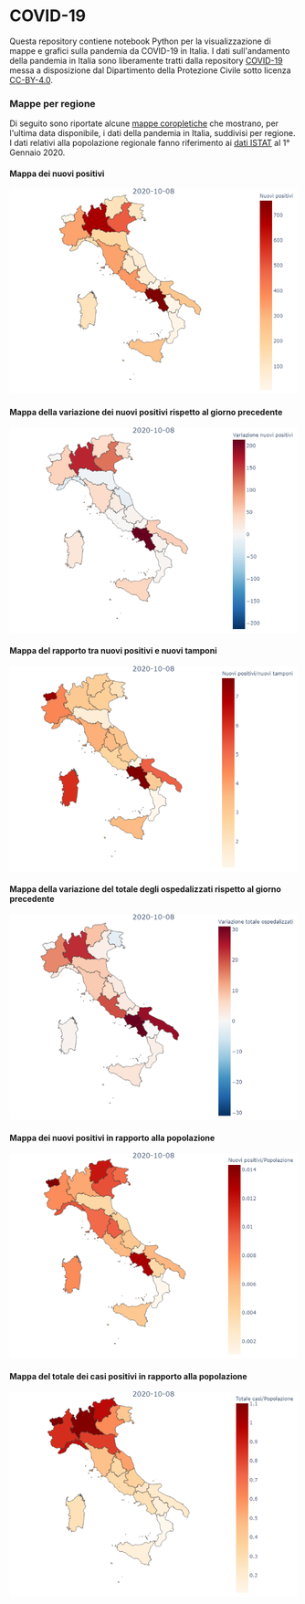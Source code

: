 # COVID-19
Questa repository contiene notebook Python per la visualizzazione di mappe e grafici sulla pandemia da COVID-19 in Italia.
I dati sull'andamento della pandemia in Italia sono liberamente tratti dalla repository [COVID-19](https://github.com/pcm-dpc/COVID-19) messa a disposizione dal Dipartimento della Protezione Civile sotto licenza [CC-BY-4.0](https://creativecommons.org/licenses/by/4.0/deed.it).

### Mappe per regione

Di seguito sono riportate alcune [mappe coropletiche](https://it.wikipedia.org/wiki/Mappa_coropletica) che mostrano, per l'ultima data disponibile, i dati della pandemia in Italia, suddivisi per regione. I dati relativi alla popolazione regionale fanno riferimento ai [dati ISTAT](http://demo.istat.it/pop2020/index3.html) al 1° Gennaio 2020.

#### Mappa dei nuovi positivi
![Nuovi positivi](/data/imgs/nuovi_positivi.png)

#### Mappa della variazione dei nuovi positivi rispetto al giorno precedente
![Variazione nuovi positivi](/data/imgs/variazione_nuovi_positivi.png)

#### Mappa del rapporto tra nuovi positivi e nuovi tamponi
![Nuovi positivi su nuovi tamponi](/data/imgs/nuovi_positivi_su_nuovi_tamponi.png)

#### Mappa della variazione del totale degli ospedalizzati rispetto al giorno precedente
![Variazione totale ospedalizzati](/data/imgs/variazione_totale_ospedalizzati.png)

#### Mappa dei nuovi positivi in rapporto alla popolazione
![Variazione totale ospedalizzati](/data/imgs/nuovi_positivi_su_popolazione.png)

#### Mappa del totale dei casi positivi in rapporto alla popolazione
![Variazione totale ospedalizzati](/data/imgs/totale_casi_su_popolazione.png)